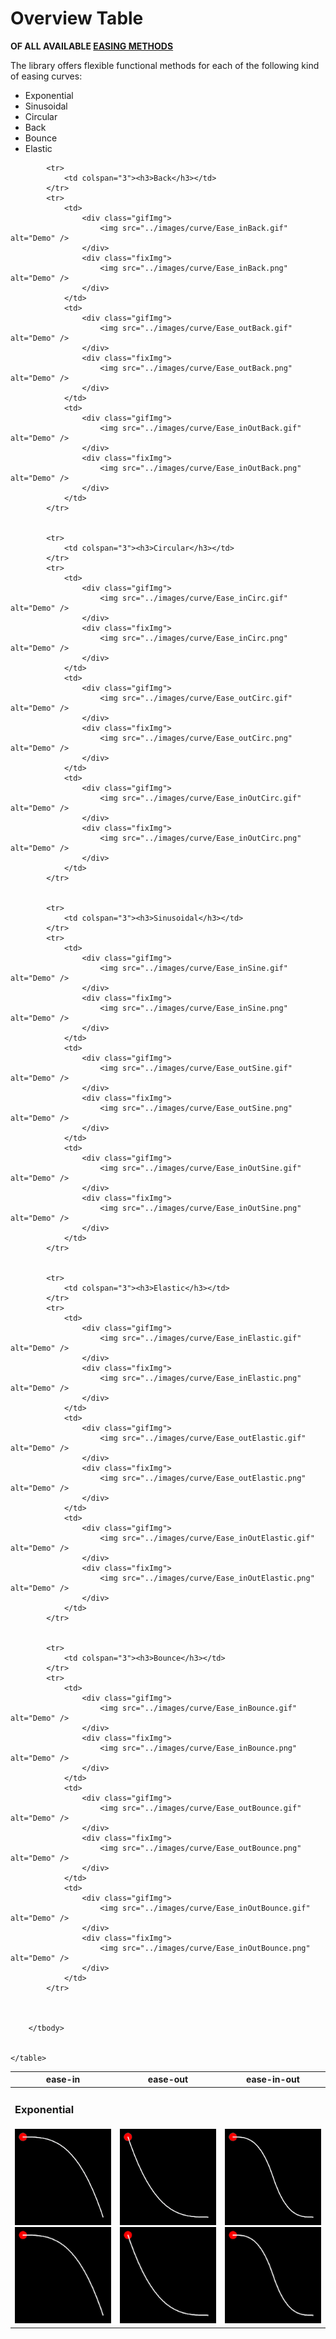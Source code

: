 # Overview Table

**OF ALL AVAILABLE [EASING METHODS]()**

The library offers flexible functional methods for each of the following kind of easing curves:

- Exponential
- Sinusoidal
- Circular
- Back
- Bounce
- Elastic

<div class="table">
    <table >
        <thead>
            <tr>
                <th colspan="1">ease-in</th>
                <th colspan="1">ease-out</th>
                <th colspan="1">ease-in-out</th>
            </tr>
        </thead>
         <tbody>
            <tr>
                <td colspan="3"><h3>Exponential</h3></td>
            </tr>
            <tr>
                <td>
                    <div class="gifImg">
                        <img src="../images/curve/Ease_in.gif" alt="Demo" />
                    </div>
                    <div class="fixImg">
                        <img src="../images/curve/Ease_in.png" alt="Demo" />
                    </div>
                </td>
                <td>
                    <div class="gifImg">
                        <img src="../images/curve/Ease_out.gif" alt="Demo" />
                    </div>
                    <div class="fixImg">
                        <img src="../images/curve/Ease_out.png" alt="Demo" />
                    </div>
                </td>
                <td>
                    <div class="gifImg">
                        <img src="../images/curve/Ease_inOut.gif" alt="Demo" />
                    </div>
                    <div class="fixImg">
                        <img src="../images/curve/Ease_inOut.png" alt="Demo" />
                    </div>
                </td>
            </tr>


            <tr>
                <td colspan="3"><h3>Back</h3></td>
            </tr>
            <tr>
                <td>
                    <div class="gifImg">
                        <img src="../images/curve/Ease_inBack.gif" alt="Demo" />
                    </div>
                    <div class="fixImg">
                        <img src="../images/curve/Ease_inBack.png" alt="Demo" />
                    </div>
                </td>
                <td>
                    <div class="gifImg">
                        <img src="../images/curve/Ease_outBack.gif" alt="Demo" />
                    </div>
                    <div class="fixImg">
                        <img src="../images/curve/Ease_outBack.png" alt="Demo" />
                    </div>
                </td>
                <td>
                    <div class="gifImg">
                        <img src="../images/curve/Ease_inOutBack.gif" alt="Demo" />
                    </div>
                    <div class="fixImg">
                        <img src="../images/curve/Ease_inOutBack.png" alt="Demo" />
                    </div>
                </td>
            </tr>


            <tr>
                <td colspan="3"><h3>Circular</h3></td>
            </tr>
            <tr>
                <td>
                    <div class="gifImg">
                        <img src="../images/curve/Ease_inCirc.gif" alt="Demo" />
                    </div>
                    <div class="fixImg">
                        <img src="../images/curve/Ease_inCirc.png" alt="Demo" />
                    </div>
                </td>
                <td>
                    <div class="gifImg">
                        <img src="../images/curve/Ease_outCirc.gif" alt="Demo" />
                    </div>
                    <div class="fixImg">
                        <img src="../images/curve/Ease_outCirc.png" alt="Demo" />
                    </div>
                </td>
                <td>
                    <div class="gifImg">
                        <img src="../images/curve/Ease_inOutCirc.gif" alt="Demo" />
                    </div>
                    <div class="fixImg">
                        <img src="../images/curve/Ease_inOutCirc.png" alt="Demo" />
                    </div>
                </td>
            </tr>


            <tr>
                <td colspan="3"><h3>Sinusoidal</h3></td>
            </tr>
            <tr>
                <td>
                    <div class="gifImg">
                        <img src="../images/curve/Ease_inSine.gif" alt="Demo" />
                    </div>
                    <div class="fixImg">
                        <img src="../images/curve/Ease_inSine.png" alt="Demo" />
                    </div>
                </td>
                <td>
                    <div class="gifImg">
                        <img src="../images/curve/Ease_outSine.gif" alt="Demo" />
                    </div>
                    <div class="fixImg">
                        <img src="../images/curve/Ease_outSine.png" alt="Demo" />
                    </div>
                </td>
                <td>
                    <div class="gifImg">
                        <img src="../images/curve/Ease_inOutSine.gif" alt="Demo" />
                    </div>
                    <div class="fixImg">
                        <img src="../images/curve/Ease_inOutSine.png" alt="Demo" />
                    </div>
                </td>
            </tr>


            <tr>
                <td colspan="3"><h3>Elastic</h3></td>
            </tr>
            <tr>
                <td>
                    <div class="gifImg">
                        <img src="../images/curve/Ease_inElastic.gif" alt="Demo" />
                    </div>
                    <div class="fixImg">
                        <img src="../images/curve/Ease_inElastic.png" alt="Demo" />
                    </div>
                </td>
                <td>
                    <div class="gifImg">
                        <img src="../images/curve/Ease_outElastic.gif" alt="Demo" />
                    </div>
                    <div class="fixImg">
                        <img src="../images/curve/Ease_outElastic.png" alt="Demo" />
                    </div>
                </td>
                <td>
                    <div class="gifImg">
                        <img src="../images/curve/Ease_inOutElastic.gif" alt="Demo" />
                    </div>
                    <div class="fixImg">
                        <img src="../images/curve/Ease_inOutElastic.png" alt="Demo" />
                    </div>
                </td>
            </tr>


            <tr>
                <td colspan="3"><h3>Bounce</h3></td>
            </tr>
            <tr>
                <td>
                    <div class="gifImg">
                        <img src="../images/curve/Ease_inBounce.gif" alt="Demo" />
                    </div>
                    <div class="fixImg">
                        <img src="../images/curve/Ease_inBounce.png" alt="Demo" />
                    </div>
                </td>
                <td>
                    <div class="gifImg">
                        <img src="../images/curve/Ease_outBounce.gif" alt="Demo" />
                    </div>
                    <div class="fixImg">
                        <img src="../images/curve/Ease_outBounce.png" alt="Demo" />
                    </div>
                </td>
                <td>
                    <div class="gifImg">
                        <img src="../images/curve/Ease_inOutBounce.gif" alt="Demo" />
                    </div>
                    <div class="fixImg">
                        <img src="../images/curve/Ease_inOutBounce.png" alt="Demo" />
                    </div>
                </td>
            </tr>



        </tbody>
       

    </table>
 </div>
